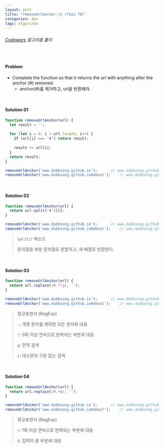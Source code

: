 ```yaml
---
layout: post
title: "removeUrlAnchor.js (7kyu 78)"
categories: dev
tags: algorithm
---
```


###### [Codewars](https://www.codewars.com) 알고리즘 풀이

<br>

#### Problem

- Complete the function so that it returns the url with anything after the anchor (\#) removed.
  - anchor(\#)를 제거하고, url을 반환해라.

<br>

#### Solution 01

```js
function removeUrlAnchor(url) {
  let result = '';
  
  for (let i = 0; i < url.length; i++) {
    if (url[i] === '#') return result;
    
    result += url[i];
  }
  return result;
}

removeUrlAnchor('www.dubbsong.github.io');		// www.dubbsong.github.io
removeUrlAnchor('www.dubbsong.github.io#about');	// www.dubbsong.github.io
```

<br>

#### Solution 02

```js
function removeUrlAnchor(url) {
  return url.split('#')[0];
}

removeUrlAnchor('www.dubbsong.github.io');		// www.dubbsong.github.io
removeUrlAnchor('www.dubbsong.github.io#about');	// www.dubbsong.github.io
```

> `split()` 메소드
>
> 문자열을 부분 문자열로 분할하고, 새 배열로 반환한다.

<br>

#### Solution 03

```js
function removeUrlAnchor(url) {
  return url.replace(/#.*/gi, '');
}

removeUrlAnchor('www.dubbsong.github.io');		// www.dubbsong.github.io
removeUrlAnchor('www.dubbsong.github.io#about');	// www.dubbsong.github.io
```

> 정규표현식 (RegExp)
>
> `.`: 개행 문자를 제외한 모든 문자와 대응
>
> `*`: 0회 이상 연속으로 반복되는 부분과 대응
>
> `g`: 전역 검색
>
> `i`: 대소문자 구분 없는 검색

<br>

#### Solution 04

```js
function removeUrlAnchor(url) {
  return url.replace(/#.+$/, '');
}

removeUrlAnchor('www.dubbsong.github.io');		// www.dubbsong.github.io
removeUrlAnchor('www.dubbsong.github.io#about');	// www.dubbsong.github.io
```

> 정규표현식 (RegExp)
>
> `+`: 1회 이상 연속으로 반복되는 부분에 대응
>
> `$`: 입력의 끝 부분에 대응

<br>